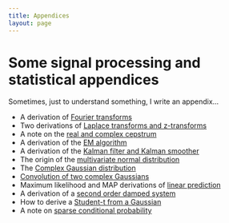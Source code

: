 ```yaml
---
title: Appendices
layout: page
---
```


# Some signal processing and statistical appendices

Sometimes, just to understand something, I write an appendix...

* A derivation of [Fourier transforms](appendices/fourier.pdf)
* Two derivations of
  [Laplace transforms and z-transforms](appendices/laplace.pdf)
* A note on the [real and complex cepstrum](appendices/cepstrum.pdf)
* A derivation of the [EM algorithm](appendices/em.pdf)
* A derivation of the [Kalman filter and Kalman smoother](appendices/kalman.pdf)
* The origin of the
  [multivariate normal distribution](appendices/multivariate-normal.pdf)
* The [Complex Gaussian distribution](appendices/complex-gaussian.pdf)
* [Convolution of two complex Gaussians](appendices/convolution.pdf)
* Maximum likelihood and MAP derivations of
  [linear prediction](appendices/linear-model.pdf)
* A derivation of a [second order damped system](appendices/damping.pdf)
* How to derive a [Student-t from a Gaussian](appendices/gaussian.pdf)
* A note on [sparse conditional probability](appendices/sparse-cond.pdf)
